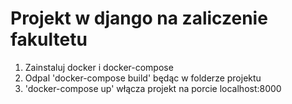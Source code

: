 # Projekt w django na zaliczenie fakultetu

1. Zainstaluj docker i docker-compose
2. Odpal 'docker-compose build' będąc w folderze projektu
3. 'docker-compose up' włącza projekt na porcie localhost:8000
